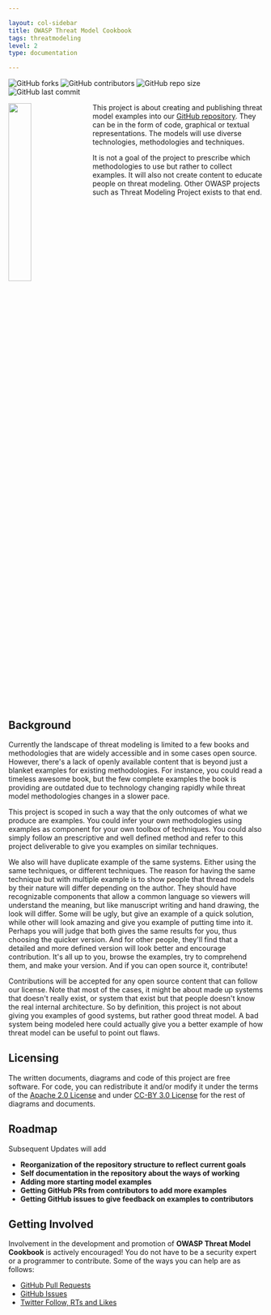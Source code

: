```yaml
---

layout: col-sidebar
title: OWASP Threat Model Cookbook
tags: threatmodeling
level: 2
type: documentation

---
```

![GitHub forks](https://img.shields.io/github/forks/OWASP/threat-model-cookbook?style=social)
![GitHub contributors](https://img.shields.io/github/contributors/OWASP/threat-model-cookbook?logo=github&style=social)
![GitHub repo size](https://img.shields.io/github/repo-size/OWASP/threat-model-cookbook?logo=github&style=social)
![GitHub last commit](https://img.shields.io/github/last-commit/OWASP/threat-model-cookbook?logo=github&style=social)

<img src="assets/images/owasp_tmcb_logo.jpg" style="float: left; width: 30%; margin-right: 15px; margin-bottom: 15px;">

This project is about creating and publishing threat model examples into our [GitHub repository](https://github.com/OWASP/threat-model-cookbook). They can be in the form of code, graphical or textual representations. The models will use diverse technologies, methodologies and techniques.

It is not a goal of the project to prescribe which methodologies to use but rather to collect examples. It will also not create content to educate people on threat modeling. Other OWASP projects such as Threat Modeling Project exists to that end.
<br style="clear: left;"/>

## Background
Currently the landscape of threat modeling is limited to a few books and methodologies that are widely accessible and in some cases open source. However, there's a lack of openly available content that is beyond just a blanket examples for existing methodologies. For instance, you could read a timeless awesome book, but the few complete examples the book is providing are outdated due to technology changing rapidly while threat model methodologies changes in a slower pace.

This project is scoped in such a way that the only outcomes of what we produce are examples. You could infer your own methodologies using examples as component for your own toolbox of techniques. You could also simply follow an prescriptive and well defined method and refer to this project deliverable to give you examples on similar techniques.

We also will have duplicate example of the same systems. Either using the same techniques, or different techniques. The reason for having the same technique but with multiple example is to show people that thread models by their nature will differ depending on the author. They should have recognizable components that allow a common language so viewers will understand the meaning, but like manuscript writing and hand drawing, the look will differ. Some will be ugly, but give an example of a quick solution, while other will look amazing and give you example of putting time into it. Perhaps you will judge that both gives the same results for you, thus choosing the quicker version. And for other people, they'll find that a detailed and more defined version will look better and encourage contribution. It's all up to you, browse the examples, try to comprehend them, and make your version. And if you can open source it, contribute!

Contributions will be accepted for any open source content that can follow our license. Note that most of the cases, it might be about made up systems that doesn't really exist, or system that exist but that people doesn't know the real internal architecture. So by definition, this project is not about giving you examples of good systems, but rather good threat model. A bad system being modeled here could actually give you a better example of how threat model can be useful to point out flaws.

## Licensing
The written documents, diagrams and code of this project are free software. For code, you can redistribute it and/or modify it under the terms of the [Apache 2.0 License](https://apache.org/licenses/LICENSE-2.0.html) and under [CC-BY 3.0 License](https://creativecommons.org/licenses/by/3.0/) for the rest of diagrams and documents.

## Roadmap
Subsequent Updates will add
<strong>
* Reorganization of the repository structure to reflect current goals
* Self documentation in the repository about the ways of working
* Adding more starting model examples
* Getting GitHub PRs from contributors to add more examples
* Getting GitHub issues to give feedback on examples to contributors
</strong>

## Getting Involved
Involvement in the development and promotion of <strong>OWASP Threat Model Cookbook</strong> is actively encouraged!
You do not have to be a security expert or a programmer to contribute.
Some of the ways you can help are as follows:
* [GitHub Pull Requests](https://github.com/OWASP/threat-model-cookbook)
* [GitHub Issues](https://github.com/OWASP/threat-model-cookbook/issues)
* [Twitter Follow, RTs and Likes](https://twitter.com/OWASP_tmcb)

